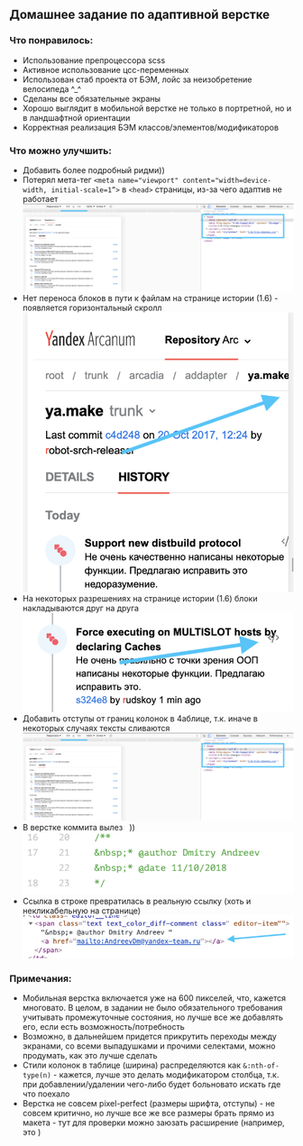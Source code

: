## Домашнее задание по адаптивной верстке

### Что понравилось:
- Использование препроцессора scss
- Активное использование цсс-переменных
- Использован стаб проекта от БЭМ, лойс за неизобретение велосипеда ^_^
- Сделаны все обязательные экраны
- Хорошо выглядит в мобильной верстке не только в портретной, но и в ландшафтной ориентации
- Корректная реализация БЭМ классов/элементов/модификаторов

### Что можно улучшить:
- Добавить более подробный ридми))
- Потерял мета-тег ```<meta name="viewport" content="width=device-width, initial-scale=1”>``` в ```<head>``` страницы, из-за чего адаптив не работает ![(см. скрин 1)](CSS__REVIEW_media/1.png)
- Нет переноса блоков в пути к файлам на странице истории (1.6) - появляется горизонтальный скролл ![(см. скрин 2)](CSS__REVIEW_media/2.png)
- На некоторых разрешениях на странице истории (1.6) блоки накладываются друг на друга ![(см. скрин 3)](CSS__REVIEW_media/3.png)
- Добавить отступы от границ колонок в 4аблице, т.к. иначе в некоторых случаях тексты сливаются ![(см. скрин 4)](CSS__REVIEW_media/1.png)
- В верстке коммита вылез &nbsp; )) ![(см. скрин 5)](CSS__REVIEW_media/5.png)
- Ссылка в строке превратилась в реальную ссылку (хоть и некликабельную на странице) ![(см. скрин 6)](CSS__REVIEW_media/6.png)

### Примечания:
- Мобильная верстка включается уже на 600 пикселей, что, кажется многовато. В целом, в задании не было обязательного требования учитывать промежуточные состояния, но лучше все же добавлять его, если есть возможность/потребность
- Возможно, в дальнейшем придется прикрутить переходы между экранами, со всеми выпадушками и прочими селектами, можно продумать, как это лучше сделать
- Стили колонок в таблице (ширина) распределяются как ```&:nth-of-type(n)``` - кажется, лучше это делать модификатором столбца, т.к. при добавлении/удалении чего-либо будет больновато искать где что поехало
- Верстка не совсем pixel-perfect (размеры шрифта, отступы) - не совсем критично, но лучше все же все размеры брать прямо из макета - тут для проверки можно заюзать расширение (например, это )
